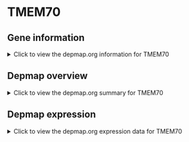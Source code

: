 <h1>TMEM70</h1>

<h2>Gene information</h2>
<details>
  <summary>Click to view the depmap.org information for TMEM70</summary>
  <iframe src="https://depmap.org/portal/gene/TMEM70?tab=about" style="border:none;width:100%;height:800px"></iframe>
</details>

<h2>Depmap overview</h2>
<details>
  <summary>Click to view the depmap.org summary for TMEM70</summary>
  <iframe src="https://depmap.org/portal/gene/TMEM70?tab=overview" style="border:none;width:100%;height:800px"></iframe>
</details>

<h2>Depmap expression</h2>
<details>
  <summary>Click to view the depmap.org expression data for TMEM70</summary>
  <iframe src="https://depmap.org/portal/gene/TMEM70?tab=characterization" style="border:none;width:100%;height:800px"></iframe>
</details>


<!--
<h2>Reactome Pathway diagram</h2>
<details>
  <summary>Click to view Reactome pathway for TMEM70</summary>
  PNAME
</details>
-->


